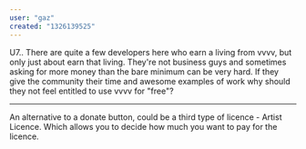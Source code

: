 ```yaml
---
user: "gaz"
created: "1326139525"
---
```


U7.. There are quite a few developers here who earn a living from vvvv, but only just about earn that living. They're not business guys and sometimes asking for more money than the bare minimum can be very hard. If they give the community their time and awesome examples of work why should they not feel entitled to use vvvv for "free"? 

---

An alternative to a donate button, could be a third type of licence - Artist Licence. Which allows you to decide how much you want to pay for the licence.  



